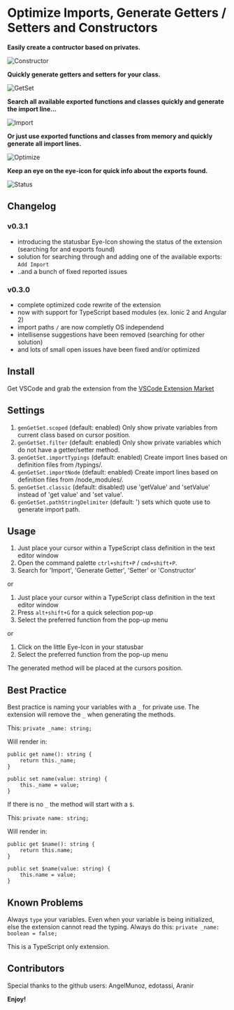 # Optimize Imports, Generate Getters / Setters and Constructors

**Easily create a contructor based on privates.**

![Constructor](https://github.com/cybertim/vscode-gengetset/raw/master/demo_constructor.gif)

**Quickly generate getters and setters for your class.**

![GetSet](https://github.com/cybertim/vscode-gengetset/raw/master/demo_getset.gif)

**Search all available exported functions and classes quickly and generate the import line...**

![Import](https://github.com/cybertim/vscode-gengetset/raw/master/demo_import.gif)

**Or just use exported functions and classes from memory and quickly generate all import lines.**

![Optimize](https://github.com/cybertim/vscode-gengetset/raw/master/demo_optimize.gif)

**Keep an eye on the eye-icon for quick info about the exports found.**

![Status](https://github.com/cybertim/vscode-gengetset/raw/master/demo_status.gif)


## Changelog

### v0.3.1
+ introducing the statusbar Eye-Icon showing the status of the extension (searching for and exports found)
+ solution for searching through and adding one of the available exports: `Add Import`
+ ..and a bunch of fixed reported issues

### v0.3.0
+ complete optimized code rewrite of the extension
+ now with support for TypeScript based modules (ex. Ionic 2 and Angular 2)
+ import paths `/` are now completly OS independend
+ intellisense suggestions have been removed (searching for other solution)
+ and lots of small open issues have been fixed and/or optimized

## Install
Get VSCode and grab the extension from the [VSCode Extension Market](https://marketplace.visualstudio.com/items?itemName=DSKWRK.vscode-generate-getter-setter)

## Settings

1. `genGetSet.scoped` (default: enabled) Only show private variables from current class based on cursor position.
2. `genGetSet.filter` (default: enabled) Only show private variables which do not have a getter/setter method.
3. `genGetSet.importTypings` (default: enabled) Create import lines based on definition files from /typings/.
3. `genGetSet.importNode` (default: enabled) Create import lines based on definition files from /node_modules/.
4. `genGetSet.classic` (default: disabled) use 'getValue' and 'setValue' instead of 'get value' and 'set value'.
5. `genGetSet.pathStringDelimiter` (default: ') sets which quote use to generate import path.

## Usage

1. Just place your cursor within a TypeScript class definition in the text editor window
2. Open the command palette `ctrl+shift+P` / `cmd+shift+P`.
3. Search for 'Import', 'Generate Getter', 'Setter' or 'Constructor'

or

1. Just place your cursor within a TypeScript class definition in the text editor window
2. Press `alt+shift+G` for a quick selection pop-up
3. Select the preferred function from the pop-up menu

or

1. Click on the little Eye-Icon in your statusbar
2. Select the preferred function from the pop-up menu

The generated method will be placed at the cursors position.

## Best Practice

Best practice is naming your variables with a `_` for private use.
The extension will remove the `_` when generating the methods.

This: `private _name: string;`

Will render in:
```
public get name(): string {
    return this._name;
}

public set name(value: string) {
    this._name = value;
}
```

If there is no `_` the method will start with a `$`.

This: `private name: string;`

Will render in:
```
public get $name(): string {
    return this.name;
}

public set $name(value: string) {
    this.name = value;
}
```

## Known Problems

Always `type` your variables. Even when your variable is being initialized, else the extension cannot read the typing.
Always do this: `private _name: boolean = false;`

This is a TypeScript only extension.

## Contributors
Special thanks to the github users:
AngelMunoz, edotassi, Aranir

**Enjoy!**
